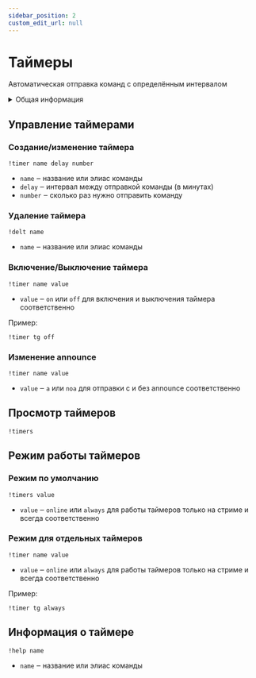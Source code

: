 ```yaml
---
sidebar_position: 2
custom_edit_url: null
---
```


# Таймеры

Автоматическая отправка команд с определённым интервалом

<details>
  <summary>Общая информация</summary>
  <ul>
    <li><b>Название:</b> timer</li>
    <li><b>Элиасы:</b> delt, timers</li>
    <li><b>Кулдаун:</b> общий 3 секунды</li>
    <li><a href="https://github.com/Relanit/ModBoty/blob/master/ModBoty/cogs/timers.py"><b>Исходный код</b></a></li>
  </ul>
</details>

## Управление таймерами

### Создание/изменение таймера
`!timer name delay number`
- `name` ‒ название или элиас команды
- `delay` ‒ интервал между отправкой команды (в минутах)
- `number` ‒ сколько раз нужно отправить команду

### Удаление таймера
`!delt name`
- `name` ‒ название или элиас команды

### Включение/Выключение таймера
`!timer name value`
- `value` ‒ `on` или `off` для включения и выключения таймера соответственно

Пример:

    !timer tg off

### Изменение announce
`!timer name value`
- `value` ‒ `a` или `noa` для отправки с и без announce соответственно

## Просмотр таймеров
`!timers`

## Режим работы таймеров

### Режим по умолчанию 
`!timers value`
- `value` ‒ `online` или `always` для работы таймеров только на стриме и всегда соответственно

### Режим для отдельных таймеров
`!timer name value`
- `value` ‒ `online` или `always` для работы таймеров только на стриме и всегда соответственно

Пример:

    !timer tg always

## Информация о таймере
`!help name`
- `name` ‒ название или элиас команды